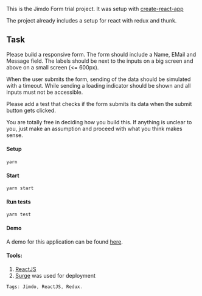 This is the Jimdo Form trial project.
It was setup with [create-react-app](https://github.com/facebook/create-react-app)

The project already includes a setup for react with redux and thunk.

## Task
Please build a responsive form. The form should include a Name, EMail and Message field.
The labels should be next to the inputs on a big screen and above on a small screen (<= 600px).

When the user submits the form, sending of the data should be simulated with a timeout. While sending a loading indicator should be shown and all inputs must not be accessible.

Please add a test that checks if the form submits its data when the submit button gets clicked.

You are totally free in deciding how you build this. If anything is unclear to you, just make an assumption and proceed with what you think makes sense. 

#### Setup
`yarn`

#### Start
`yarn start`

#### Run tests
`yarn test`

#### Demo
A demo for this application can be found [here](http://jimdo-form-trial-by-tobe.surge.sh/).

#### Tools:

1. [ReactJS](https://reactjs.org)
2. [Surge](https://surge.sh) was used for deployment

```Powershell
Tags: Jimdo, ReactJS, Redux.
```